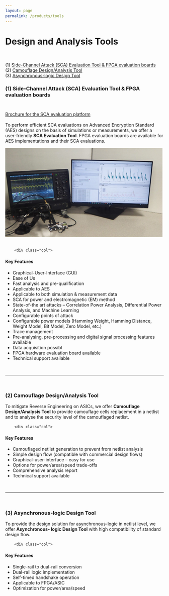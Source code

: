 ```yaml
---
layout: page
permalink: /products/tools
---
```


<div>
<content>
</content>
</div>
<div>
<content>
</content>
</div>
<link rel="stylesheet" href="https://cdnjs.cloudflare.com/ajax/libs/font-awesome/4.7.0/css/font-awesome.min.css">


# Design and Analysis Tools

<br>

<a id="first"></a>

<ul style="list-style-type:none; padding-left: 0;">
  <li>(1) <a href="#first">Side-Channel Attack (SCA) Evaluation Tool & FPGA evaluation boards</a></li>
  <li>(2) <a href="#second">Camouflage Design/Analysis Tool</a></li>
  <li>(3) <a href="#third">Asynchronous-logic Design Tool</a></li>
</ul>

### (1) Side-Channel Attack (SCA) Evaluation Tool & FPGA evaluation boards


<br>
<i class="fa fa-file-pdf-o" aria-hidden="true" style="font-size:24px;"></i>
<a class="brochure" href="/assets/products/evaluation/SCA Platform Brochure_v3 09072020.pdf" download>Brochure for the SCA evaluation platform</a>

To perform efficient SCA evaluations on Advanced Encryption Standard (AES) designs on the basis of simulations or measurements, we offer a user-friendly <strong>SCA Evaluation Tool</strong>. FPGA evaluation boards are available for AES implementations and their SCA evaluations.

<div class="col-sm-auto">
<img class="mx-auto d-block" src="/assets/products/evaluation/sca_evaluation.jpeg" style="width:500px;">
</div>

<br>

<div class="container">
    <div class="row">

        <div class="col">

<h4><strong>Key Features</strong></h4>
<ul>
  <li>Graphical-User-Interface (GUI)</li>
  <li>Ease of Us</li>
  <li>Fast analysis and pre-qualification</li>
  <li>Applicable to AES</li>
  <li>Applicable to both simulation & measurement data</li>
  <li>SCA for power and electromagnetic (EM) method</li>
  <li>State-of-the art attacks – Correlation Power Analysis, Differential Power Analysis, and Machine Learning</li>
  <li>Configurable points of attack</li>
  <li>Configurable power models (Hamming Weight, Hamming Distance, Weight Model, Bit Model, Zero Model, etc.)</li>
  <li>Trace management</li>
  <li>Pre-analysing, pre-processing and digital signal processing features available</li>
  <li>Data acquisition possibl</li>
  <li>FPGA hardware evaluation board available</li>
  <li>Technical support available</li>
</ul>
    </div>
    </div>
</div>
<br>
<a id="second"></a>
<hr class="seperator">
<br>

### (2) Camouflage Design/Analysis Tool

To mitigate Reverse Engineering on ASICs, we offer <strong>Camouflage Design/Analysis Tool</strong> to
provide camouflage cells replacement in a netlist and to analyse the security level of the
camouflaged netlist.

<div class="container">
    <div class="row">

        <div class="col">

<h4><strong>Key Features</strong></h4>

<ul>
  <li>Camouflaged netlist generation to prevent from netlist analysis</li>
  <li>Simple design flow (compatible with commercial design flows)</li>
  <li>Graphical-user-interface – easy for use</li>
  <li>Options for power/area/speed trade-offs</li>
  <li>Comprehensive analysis report</li>
  <li>Technical support available</li>
</ul>
        </div>
    </div>
</div>
<a id="third"></a>
<br>
<hr class="seperator">

<br>

### (3) Asynchronous-logic Design Tool

To provide the design solution for asynchronous-logic in netlist level, we offer <strong>Asynchronous-
logic Design Tool</strong> with high compatibility of standard design flow.

<div class="container">
    <div class="row">

        <div class="col">

<h4><strong>Key Features</strong></h4>

<ul>
  <li>Single-rail to dual-rail conversion</li>
  <li>Dual-rail logic implementation</li>
  <li>Self-timed handshake operation</li>
  <li>Applicable to FPGA/ASIC</li>
  <li>Optimization for power/area/speed</li>
</ul>
        </div>
    </div>

</div>

